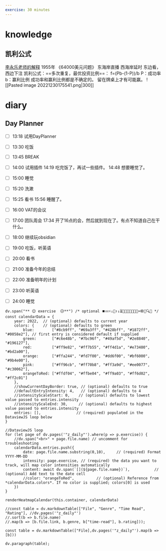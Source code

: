 ```yaml
---
exercise: 30 minutes
---
```


# knowledge
## 凯利公式
[李永乐老师的解释](https://www.youtube.com/watch?v=v2JGTi5lhY4)
1955年 《64000美元问题》
东海岸直播
西海岸延时
东边看，西边下注
凯利公式：==多次重复，最优投资比例==： f=(Pb-(1-P))/b
P：成功率
b：赢利比例
成功率和赢利比例都是不确定的。
留在牌桌上才有可能赢。
![[Pasted image 20221230175541.png|300]]

# diary



## Day Planner
- [ ] 13:18 试用DayPlanner
- [ ] 13:30 吃饭
- [ ] 13:45 BREAK
- [ ] 14:00 试用插件
14:19 吃完饭了，再试一些插件。
14:48 想要睡觉了。
- [ ] 15:00 睡觉
- [ ] 15:20 洗漱
- [ ] 15:25 看书
15:56 睡醒了。
- [ ] 16:00 VAT的会议
- [ ] 17:00 团队周会
17:34 开了16点的会，然后就到现在了。有点不知道自己在干什么。
- [ ] 18:00 继续玩obsidian
- [ ] 19:00 吃饭，听英语
- [ ] 20:00 看书
- [ ] 21:00 准备今年的总结
- [ ] 22:00 准备明年的计划
- [ ] 23:00 听英语
- [ ] 24:00 睡觉



```dataviewjs
dv.span("** 😊 exercise  😥**") /* optional ⏹️💤⚡⚠🧩↑↓⏳📔💾📁📝🔄📝🔀⌨️🕸️📅🔍✨ */
const calendarData = {
    year: 2022,  // (optional) defaults to current year
    colors: {    // (optional) defaults to green
        blue:        ["#8cb9ff", "#69a3ff", "#428bff", "#1872ff", "#0058e2"], // first entry is considered default if supplied
        green:       ["#c6e48b", "#7bc96f", "#49af5d", "#2e8840", "#196127"],
        red:         ["#ff9e82", "#ff7b55", "#ff4d1a", "#e73400", "#bd2a00"],
        orange:      ["#ffa244", "#fd7f00", "#dd6f00", "#bf6000", "#9b4e00"],
        pink:        ["#ff96cb", "#ff70b8", "#ff3a9d", "#ee0077", "#c30062"],
        orangeToRed: ["#ffdf04", "#ffbe04", "#ff9a03", "#ff6d02", "#ff2c01"]
    },
    //showCurrentDayBorder: true, // (optional) defaults to true
    //defaultEntryIntensity: 4,   // (optional) defaults to 4
    //intensityScaleStart: 0,    // (optional) defaults to lowest value passed to entries.intensity
    //intensityScaleEnd: 30,     // (optional) defaults to highest value passed to entries.intensity
    entries: [],                // (required) populated in the DataviewJS loop below
}

//DataviewJS loop
for (let page of dv.pages('"z_daily"').where(p => p.exercise)) {
    //dv.span("<br>" + page.file.name) // uncomment for troubleshooting
    calendarData.entries.push({
        date: page.file.name.substring(0,10),     // (required) Format YYYY-MM-DD
        intensity: page.exercise, // (required) the data you want to track, will map color intensities automatically
        content: await dv.span(`[](${page.file.name})`),           // (optional) Add text to the date cell
        //color: "orangeToRed",          // (optional) Reference from *calendarData.colors*. If no color is supplied; colors[0] is used
    })
}

renderHeatmapCalendar(this.container, calendarData)
```



```dataviewjs
//const table = dv.markdownTable(["File", "Genre", "Time Read", "Rating"], //dv.pages('"z_daily"') 
//.sort(b => b.file.name) 
//.map(b => [b.file.link, b.genre, b["time-read"], b.rating]));

const table = dv.markdownTable(["File],dv.pages('"z_daily"').map(b => [b]))

dv.paragraph(table);
```








